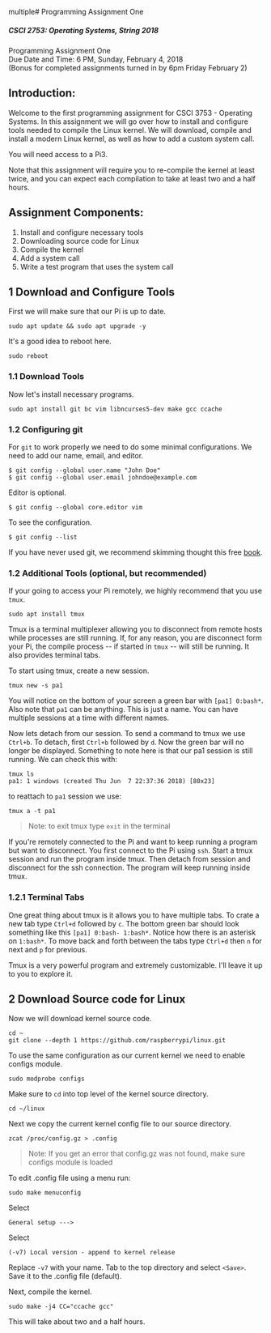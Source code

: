 multiple# Programming Assignment One

##### CSCI 2753: Operating Systems, String 2018

Programming Assignment One  
Due Date and Time: 6 PM, Sunday, February 4, 2018  
(Bonus for completed assignments turned in by 6pm Friday February 2)  

## Introduction:
Welcome to the first programming assignment for CSCI 3753 - Operating Systems. In this assignment we will go over how to install and configure tools needed to compile the Linux kernel. We will download, compile and install a modern Linux kernel, as well as how to add a custom system call.

You will need access to a Pi3.

 Note that this assignment will require you to re-compile the kernel at least twice, and you can expect each compilation to take at least two and a half hours.

## Assignment Components:

  1. Install and configure necessary tools
  2. Downloading source code for Linux
  3. Compile the kernel
  4. Add a system call
  5. Write a test program that uses the system call


## 1 Download and Configure Tools

First we will make sure that our Pi is up to date.

```text
sudo apt update && sudo apt upgrade -y
```
It's a good idea to reboot here.

```text
sudo reboot
```

### 1.1 Download Tools

Now let's install necessary programs.

```text
sudo apt install git bc vim libncurses5-dev make gcc ccache
```

### 1.2 Configuring git

For `git` to work properly we need to do some minimal configurations. We need to add our name, email, and editor.

```text
$ git config --global user.name "John Doe"
$ git config --global user.email johndoe@example.com
```

Editor is optional.

```text
$ git config --global core.editor vim
```

To see the configuration.

```text
$ git config --list
```

If you have never used git, we recommend skimming thought this free [book](https://git-scm.com/book/en/v2).

### 1.2 Additional Tools (optional, but recommended)

If your going to access your Pi remotely, we highly recommend that you use `tmux`.

```text
sudo apt install tmux
```

Tmux is a terminal multiplexer allowing you to disconnect from remote hosts while processes are still running. If, for any reason, you are disconnect form your Pi, the compile process --  if started in `tmux` --  will still be running. It also provides terminal tabs.

To start using tmux, create a new session.

```text
tmux new -s pa1
```
You will notice on the bottom of your screen a green bar with `[pa1] 0:bash*`. Also note that `pa1` can be anything. This is just a name. You can have multiple sessions at a time with different names.

Now lets detach from our session. To send a command to tmux we use `Ctrl+b`. To detach, first `Ctrl+b` followed by `d`. Now the green bar will no longer be displayed. Something to note here is that our pa1 session is still running. We can check this with:

```text
tmux ls
pa1: 1 windows (created Thu Jun  7 22:37:36 2018) [80x23]
```
to reattach to `pa1` session we use:

```text
tmux a -t pa1
```
> Note: to exit tmux type `exit` in the terminal

If you're remotely connected to the Pi and want to keep running a program but want to disconnect. You first connect to the Pi using `ssh`. Start a tmux session and run the program inside tmux. Then detach from session and disconnect for the ssh connection. The program will keep running inside tmux.

### 1.2.1 Terminal Tabs

One great thing about tmux is it allows you to have multiple tabs. To crate a new tab type `Ctrl+d` followed by `c`. The bottom green bar should look something like this `[pa1] 0:bash- 1:bash*`. Notice how there is an asterisk on `1:bash*`. To move back and forth between the tabs type `Ctrl+d` then `n` for next and `p` for previous.

Tmux is a very powerful program and extremely customizable. I'll leave it up to you to explore it.

## 2 Download Source code for Linux

Now we will download kernel source code.

```text
cd ~
git clone --depth 1 https://github.com/raspberrypi/linux.git
```

To use the same configuration as our current kernel we need to enable configs module.

```text
sudo modprobe configs
```

Make sure to `cd` into top level of the kernel source directory.

```text
cd ~/linux
```

Next we copy the current kernel config file to our source directory.

```text
zcat /proc/config.gz > .config
```
> Note: If you get an error that config.gz was not found, make sure configs module is loaded

To edit .config file using a menu run:

```text
sudo make menuconfig
```

Select

```text
General setup --->
```
Select

```text
(-v7) Local version - append to kernel release
```
Replace `-v7` with your name. Tab to the top directory and select `<Save>`. Save it to the .config file (default).

Next, compile the kernel.

```text
sudo make -j4 CC="ccache gcc"
```

This will take about two and a half hours.
